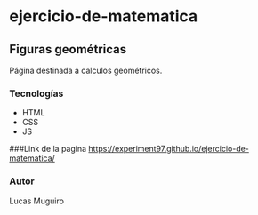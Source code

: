 # ejercicio-de-matematica
## Figuras geométricas
Página destinada a calculos geométricos.

### Tecnologías
* HTML
* CSS
* JS

###Link de la pagina
https://experiment97.github.io/ejercicio-de-matematica/

### Autor
Lucas Muguiro